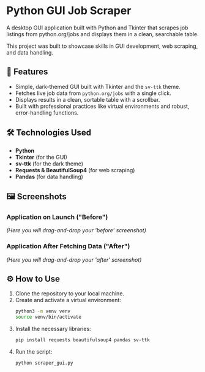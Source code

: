 # Python GUI Job Scraper

A desktop GUI application built with Python and Tkinter that scrapes job listings from python.org/jobs and displays them in a clean, searchable table.

This project was built to showcase skills in GUI development, web scraping, and data handling.

## 🚀 Features
- Simple, dark-themed GUI built with Tkinter and the `sv-ttk` theme.
- Fetches live job data from `python.org/jobs` with a single click.
- Displays results in a clean, sortable table with a scrollbar.
- Built with professional practices like virtual environments and robust, error-handling functions.

## 🛠️ Technologies Used
- **Python**
- **Tkinter** (for the GUI)
- **sv-ttk** (for the dark theme)
- **Requests & BeautifulSoup4** (for web scraping)
- **Pandas** (for data handling)

## 🖼️ Screenshots

### Application on Launch ("Before")
*(Here you will drag-and-drop your 'before' screenshot)*

### Application After Fetching Data ("After")
*(Here you will drag-and-drop your 'after' screenshot)*


## ⚙️ How to Use

1.  Clone the repository to your local machine.
2.  Create and activate a virtual environment:
    ```sh
    python3 -m venv venv
    source venv/bin/activate
    ```
3.  Install the necessary libraries:
    ```sh
    pip install requests beautifulsoup4 pandas sv-ttk
    ```
4.  Run the script:
    ```sh
    python scraper_gui.py
    ```
